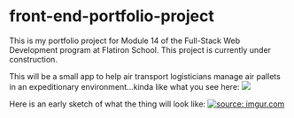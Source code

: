 # front-end-portfolio-project
This is my portfolio project for Module 14 of the Full-Stack Web Development program at Flatiron School.  This project is currently under construction.

This will be a small app to help air transport logisticians manage air pallets in an expeditionary environment...kinda like what you see here:
<a href="https://cdn10.picryl.com/photo/2003/03/18/at-charleston-air-force-base-afb-south-carolina-sc-numerous-cargo-pallets-and-a3f710-1600.jpg"><img src="https://cdn10.picryl.com/photo/2003/03/18/at-charleston-air-force-base-afb-south-carolina-sc-numerous-cargo-pallets-and-a3f710-1600.jpg"/></a>

Here is an early sketch of what the thing will look like:
<a href="https://imgur.com/y9pY91u"><img src="https://i.imgur.com/y9pY91u.png" title="source: imgur.com" /></a>
